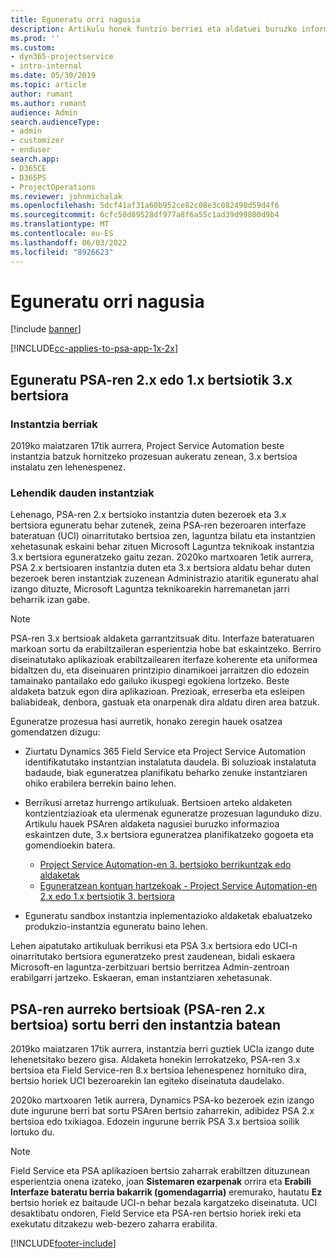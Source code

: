 ```yaml
---
title: Eguneratu orri nagusia
description: Artikulu honek funtzio berriei eta aldatuei buruzko informazio garrantzitsua non aurkitu erakusten du Dynamics 365 Project Service Automation, eta bertsio berrienera eguneratzeko prozesua.
ms.prod: ''
ms.custom:
- dyn365-projectservice
- intro-internal
ms.date: 05/30/2019
ms.topic: article
author: rumant
ms.author: rumant
audience: Admin
search.audienceType:
- admin
- customizer
- enduser
search.app:
- D365CE
- D365PS
- ProjectOperations
ms.reviewer: johnmichalak
ms.openlocfilehash: 5dcf41af31a60b952ce82c08e3c082490d59d4f6
ms.sourcegitcommit: 6cfc50d89528df977a8f6a55c1ad39d99800d9b4
ms.translationtype: MT
ms.contentlocale: eu-ES
ms.lasthandoff: 06/03/2022
ms.locfileid: "8926623"
---
```

# <a name="upgrade-home-page"></a>Eguneratu orri nagusia

[!include [banner](../includes/psa-now-project-operations.md)]

[!INCLUDE[cc-applies-to-psa-app-1x-2x](../includes/cc-applies-to-psa-app-1x-2x.md)]

## <a name="upgrade-from-psa-version-2x-or-1x-to-version-3x"></a>Eguneratu PSA-ren 2.x edo 1.x bertsiotik 3.x bertsiora

### <a name="new-instances"></a>Instantzia berriak

2019ko maiatzaren 17tik aurrera, Project Service Automation beste instantzia batzuk hornitzeko prozesuan aukeratu zenean, 3.x bertsioa instalatu zen lehenespenez.

### <a name="existing-instances"></a>Lehendik dauden instantziak

Lehenago, PSA-ren 2.x bertsioko instantzia duten bezeroek eta 3.x bertsiora eguneratu behar zutenek, zeina PSA-ren bezeroaren interfaze bateratuan (UCI) oinarritutako bertsioa zen, laguntza bilatu eta instantzien xehetasunak eskaini behar zituen Microsoft Laguntza teknikoak instantzia 3.x bertsiora eguneratzeko gaitu zezan. 2020ko martxoaren 1etik aurrera, PSA 2.x bertsioaren instantzia duten eta 3.x bertsiora aldatu behar duten bezeroek beren instantziak zuzenean Administrazio ataritik eguneratu ahal izango dituzte, Microsoft Laguntza teknikoarekin harremanetan jarri beharrik izan gabe.  

> [!NOTE]
> PSA-ren 3.x bertsioak aldaketa garrantzitsuak ditu. Interfaze bateratuaren markoan sortu da erabiltzaileran esperientzia hobe bat eskaintzeko. Berriro diseinatutako aplikazioak erabiltzailearen iterfaze koherente eta uniformea bidaltzen du, eta diseinuaren printzipio dinamikoei jarraitzen dio edozein tamainako pantailako edo gailuko ikuspegi egokiena lortzeko. Beste aldaketa batzuk egon dira aplikazioan. Prezioak, erreserba eta esleipen baliabideak, denbora, gastuak eta onarpenak dira aldatu diren area batzuk.

Eguneratze prozesua hasi aurretik, honako zeregin hauek osatzea gomendatzen dizugu:

- Ziurtatu Dynamics 365 Field Service eta Project Service Automation identifikatutako instantzian instalatuta daudela. Bi soluzioak instalatuta badaude, biak eguneratzea planifikatu beharko zenuke instantziaren ohiko erabilera berrekin baino lehen.
- Berrikusi arretaz hurrengo artikuluak. Bertsioen arteko aldaketen kontzientziazioak eta ulermenak eguneratze prozesuan lagunduko dizu. Artikulu hauek PSAren aldaketa nagusiei buruzko informazioa eskaintzen dute, 3.x bertsiora eguneratzea planifikatzeko gogoeta eta gomendioekin batera.

    - [Project Service Automation-en 3. bertsioko berrikuntzak edo aldaketak](whats-new-changed-v3.md)
    - [Eguneratzean kontuan hartzekoak - Project Service Automation-en 2.x edo 1.x bertsiotik 3. bertsiora](upgrade-v3.md)

- Eguneratu sandbox instantzia inplementazioko aldaketak ebaluatzeko produkzio-instantzia eguneratu baino lehen.

Lehen aipatutako artikuluak berrikusi eta PSA 3.x bertsiora edo UCI-n oinarritutako bertsiora eguneratzeko prest zaudenean, bidali eskaera Microsoft-en laguntza-zerbitzuari bertsio berritzea Admin-zentroan erabilgarri jartzeko. Eskaeran, eman instantziaren xehetasunak.

## <a name="older-versions-of-psa-psa-version-2x-in-a-newly-created-instance"></a>PSA-ren aurreko bertsioak (PSA-ren 2.x bertsioa) sortu berri den instantzia batean

2019ko maiatzaren 17tik aurrera, instantzia berri guztiek UCIa izango dute lehenetsitako bezero gisa. Aldaketa honekin lerrokatzeko, PSA-ren 3.x bertsioa eta Field Service-ren 8.x bertsioa lehenespenez hornituko dira, bertsio horiek UCI bezeroarekin lan egiteko diseinatuta daudelako.

2020ko martxoaren 1etik aurrera, Dynamics PSA-ko bezeroek ezin izango dute ingurune berri bat sortu PSAren bertsio zaharrekin, adibidez PSA 2.x bertsioa edo txikiagoa. Edozein ingurune berrik PSA 3.x bertsioa soilik lortuko du.

> [!NOTE]
> Field Service eta PSA aplikazioen bertsio zaharrak erabiltzen dituzunean esperientzia onena izateko, joan **Sistemaren ezarpenak** orrira eta **Erabili Interfaze bateratu berria bakarrik (gomendagarria)** eremurako, hautatu **Ez** bertsio horiek ez baitaude UCI-n behar bezala kargatzeko diseinatuta. UCI desaktibatu ondoren, Field Service eta PSA-ren bertsio horiek ireki eta exekutatu ditzakezu web-bezero zaharra erabilita. 


[!INCLUDE[footer-include](../includes/footer-banner.md)]
